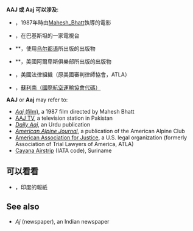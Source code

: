 **AAJ 或** **Aaj** **可以涉及**:

  - ，1987年時由[Mahesh_Bhatt](https://en.wikipedia.org/wiki/Mahesh_Bhatt)執導的電影

  - ，在巴基斯坦的一家電視台

  - **，使用[乌尔都语](../Page/乌尔都语.md "wikilink")所出版的出版物

  - **，美國阿爾卑斯俱樂部所出版的出版物

  - ，美國法律組織（原美國審判律師協會，ATLA）

  - ，[蘇利南（國際航空運輸協會代碼）](../Page/國際航空運輸協會.md "wikilink")

**AAJ** or **Aaj** may refer to:

  - [*Aaj* (film)](https://zh.wikipedia.org/wiki/Aaj_\(film\) "wikilink"), a 1987 film directed by Mahesh Bhatt
  - [AAJ TV](https://zh.wikipedia.org/wiki/AAJ_TV "wikilink"), a television station in Pakistan
  - *[Daily Aaj](https://zh.wikipedia.org/wiki/Daily_Aaj "wikilink")*, an Urdu publication
  - *[American Alpine Journal](https://zh.wikipedia.org/wiki/American_Alpine_Journal "wikilink")*, a publication of the American Alpine Club
  - [American Association for Justice](https://zh.wikipedia.org/wiki/American_Association_for_Justice "wikilink"), a U.S. legal organization (formerly Association of Trial Lawyers of America, ATLA)
  - [Cayana Airstrip](https://zh.wikipedia.org/wiki/Cayana_Airstrip "wikilink") (IATA code), Suriname

## 可以看看

  - ，印度的報紙



## See also

  - *Aj* (newspaper), an Indian newspaper